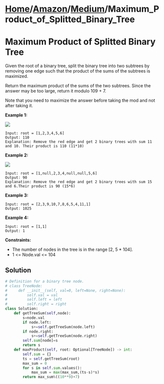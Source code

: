 # [Home](./../..)/[Amazon](./..)/[Medium](./)/Maximum_Product_of_Splitted_Binary_Tree
<h1>Maximum Product of Splitted Binary Tree</h1>

<p>
Given the root of a binary tree, split the binary tree into two subtrees by removing one edge such that the product of the sums of the subtrees is maximized.
</p>
<p>
Return the maximum product of the sums of the two subtrees. Since the answer may be too large, return it modulo 109 + 7.
</p>
<p>
Note that you need to maximize the answer before taking the mod and not after taking it.
</p>

<b>Example 1:</b>

<img src="https://assets.leetcode.com/uploads/2020/01/21/sample_1_1699.png">

    Input: root = [1,2,3,4,5,6]
    Output: 110
    Explanation: Remove the red edge and get 2 binary trees with sum 11 and 10. Their product is 110 (11*10)

<b>Example 2:</b>

<img src="https://assets.leetcode.com/uploads/2020/01/21/sample_2_1699.png">

    Input: root = [1,null,2,3,4,null,null,5,6]
    Output: 90
    Explanation: Remove the red edge and get 2 binary trees with sum 15 and 6.Their product is 90 (15*6)

<b>Example 3:</b>

    Input: root = [2,3,9,10,7,8,6,5,4,11,1]
    Output: 1025

<b>Example 4:</b>

    Input: root = [1,1]
    Output: 1

<b>Constraints:</b>

- The number of nodes in the tree is in the range [2, 5 * 104].
- 1 <= Node.val <= 104

<h2>Solution</h2>

```python
# Definition for a binary tree node.
# class TreeNode:
#     def __init__(self, val=0, left=None, right=None):
#         self.val = val
#         self.left = left
#         self.right = right
class Solution:
    def getTreeSum(self,node):
        s=node.val
        if node.left:
            s+=self.getTreeSum(node.left)
        if node.right:
            s+=self.getTreeSum(node.right)
        self.sum[node]=s
        return s
    def maxProduct(self, root: Optional[TreeNode]) -> int:
        self.sum = {}
        ts = self.getTreeSum(root)
        max_sum = 0
        for s in self.sum.values():
            max_sum = max(max_sum,(ts-s)*s)
        return max_sum%((10**9)+7)
```
